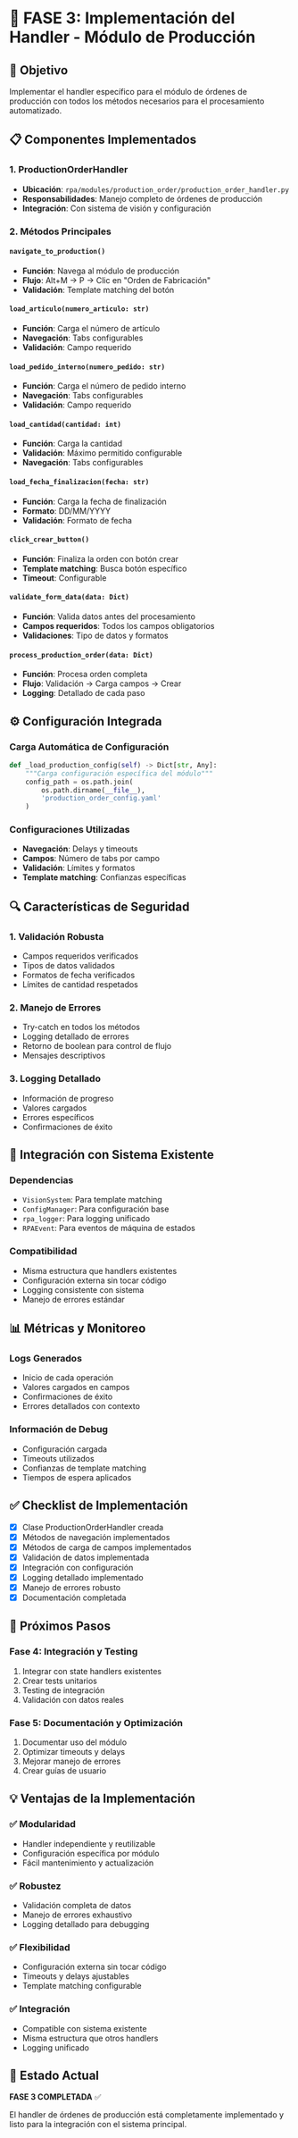 # 🔧 FASE 3: Implementación del Handler - Módulo de Producción

## 🎯 Objetivo
Implementar el handler específico para el módulo de órdenes de producción con todos los métodos necesarios para el procesamiento automatizado.

## 📋 Componentes Implementados

### 1. **ProductionOrderHandler**
- **Ubicación**: `rpa/modules/production_order/production_order_handler.py`
- **Responsabilidades**: Manejo completo de órdenes de producción
- **Integración**: Con sistema de visión y configuración

### 2. **Métodos Principales**

#### `navigate_to_production()`
- **Función**: Navega al módulo de producción
- **Flujo**: Alt+M → P → Clic en "Orden de Fabricación"
- **Validación**: Template matching del botón

#### `load_articulo(numero_articulo: str)`
- **Función**: Carga el número de artículo
- **Navegación**: Tabs configurables
- **Validación**: Campo requerido

#### `load_pedido_interno(numero_pedido: str)`
- **Función**: Carga el número de pedido interno
- **Navegación**: Tabs configurables
- **Validación**: Campo requerido

#### `load_cantidad(cantidad: int)`
- **Función**: Carga la cantidad
- **Validación**: Máximo permitido configurable
- **Navegación**: Tabs configurables

#### `load_fecha_finalizacion(fecha: str)`
- **Función**: Carga la fecha de finalización
- **Formato**: DD/MM/YYYY
- **Validación**: Formato de fecha

#### `click_crear_button()`
- **Función**: Finaliza la orden con botón crear
- **Template matching**: Busca botón específico
- **Timeout**: Configurable

#### `validate_form_data(data: Dict)`
- **Función**: Valida datos antes del procesamiento
- **Campos requeridos**: Todos los campos obligatorios
- **Validaciones**: Tipo de datos y formatos

#### `process_production_order(data: Dict)`
- **Función**: Procesa orden completa
- **Flujo**: Validación → Carga campos → Crear
- **Logging**: Detallado de cada paso

## ⚙️ Configuración Integrada

### Carga Automática de Configuración
```python
def _load_production_config(self) -> Dict[str, Any]:
    """Carga configuración específica del módulo"""
    config_path = os.path.join(
        os.path.dirname(__file__), 
        'production_order_config.yaml'
    )
```

### Configuraciones Utilizadas
- **Navegación**: Delays y timeouts
- **Campos**: Número de tabs por campo
- **Validación**: Límites y formatos
- **Template matching**: Confianzas específicas

## 🔍 Características de Seguridad

### 1. **Validación Robusta**
- Campos requeridos verificados
- Tipos de datos validados
- Formatos de fecha verificados
- Límites de cantidad respetados

### 2. **Manejo de Errores**
- Try-catch en todos los métodos
- Logging detallado de errores
- Retorno de boolean para control de flujo
- Mensajes descriptivos

### 3. **Logging Detallado**
- Información de progreso
- Valores cargados
- Errores específicos
- Confirmaciones de éxito

## 🎯 Integración con Sistema Existente

### Dependencias
- `VisionSystem`: Para template matching
- `ConfigManager`: Para configuración base
- `rpa_logger`: Para logging unificado
- `RPAEvent`: Para eventos de máquina de estados

### Compatibilidad
- Misma estructura que handlers existentes
- Configuración externa sin tocar código
- Logging consistente con sistema
- Manejo de errores estándar

## 📊 Métricas y Monitoreo

### Logs Generados
- Inicio de cada operación
- Valores cargados en campos
- Confirmaciones de éxito
- Errores detallados con contexto

### Información de Debug
- Configuración cargada
- Timeouts utilizados
- Confianzas de template matching
- Tiempos de espera aplicados

## ✅ Checklist de Implementación

- [x] Clase ProductionOrderHandler creada
- [x] Métodos de navegación implementados
- [x] Métodos de carga de campos implementados
- [x] Validación de datos implementada
- [x] Integración con configuración
- [x] Logging detallado implementado
- [x] Manejo de errores robusto
- [x] Documentación completada

## 🔧 Próximos Pasos

### Fase 4: Integración y Testing
1. Integrar con state handlers existentes
2. Crear tests unitarios
3. Testing de integración
4. Validación con datos reales

### Fase 5: Documentación y Optimización
1. Documentar uso del módulo
2. Optimizar timeouts y delays
3. Mejorar manejo de errores
4. Crear guías de usuario

## 💡 Ventajas de la Implementación

### ✅ **Modularidad**
- Handler independiente y reutilizable
- Configuración específica por módulo
- Fácil mantenimiento y actualización

### ✅ **Robustez**
- Validación completa de datos
- Manejo de errores exhaustivo
- Logging detallado para debugging

### ✅ **Flexibilidad**
- Configuración externa sin tocar código
- Timeouts y delays ajustables
- Template matching configurable

### ✅ **Integración**
- Compatible con sistema existente
- Misma estructura que otros handlers
- Logging unificado

## 🎯 Estado Actual

**FASE 3 COMPLETADA** ✅

El handler de órdenes de producción está completamente implementado y listo para la integración con el sistema principal.
